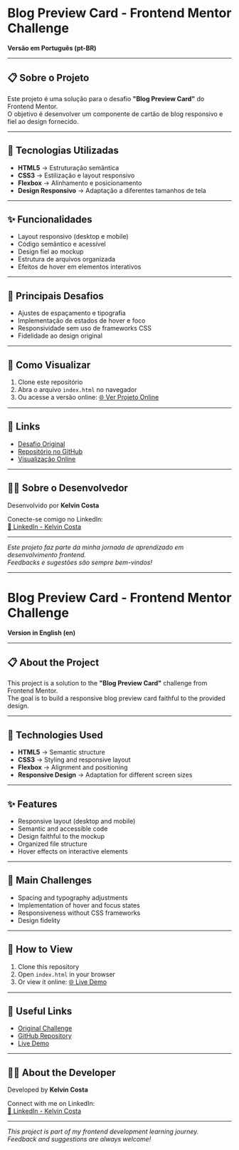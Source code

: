 # Blog Preview Card - Frontend Mentor Challenge  
**Versão em Português (pt-BR)**

---

## 📋 Sobre o Projeto
Este projeto é uma solução para o desafio **"Blog Preview Card"** do Frontend Mentor.  
O objetivo é desenvolver um componente de cartão de blog responsivo e fiel ao design fornecido.

---

## 🚀 Tecnologias Utilizadas
- **HTML5** → Estruturação semântica  
- **CSS3** → Estilização e layout responsivo  
- **Flexbox** → Alinhamento e posicionamento  
- **Design Responsivo** → Adaptação a diferentes tamanhos de tela  

---

## ✨ Funcionalidades
- Layout responsivo (desktop e mobile)  
- Código semântico e acessível  
- Design fiel ao mockup  
- Estrutura de arquivos organizada  
- Efeitos de hover em elementos interativos  

---

## 🎯 Principais Desafios
- Ajustes de espaçamento e tipografia  
- Implementação de estados de hover e foco  
- Responsividade sem uso de frameworks CSS  
- Fidelidade ao design original  

---

## 📱 Como Visualizar
1. Clone este repositório  
2. Abra o arquivo `index.html` no navegador  
3. Ou acesse a versão online: [🌐 Ver Projeto Online](https://k-ccosta.github.io/Blog-preview-card/)

---

## 🔗 Links
- [Desafio Original](https://www.frontendmentor.io/challenges/blog-preview-card-ckPaj01IcS)  
- [Repositório no GitHub](https://github.com/k-ccosta/Blog-preview-card)  
- [Visualização Online](https://k-ccosta.github.io/Blog-preview-card/)  

---

## 👨‍💻 Sobre o Desenvolvedor
Desenvolvido por **Kelvin Costa**  

Conecte-se comigo no LinkedIn:  
[🔗 LinkedIn - Kelvin Costa](https://www.linkedin.com/in/k-ccosta/)

---

*Este projeto faz parte da minha jornada de aprendizado em desenvolvimento frontend.  
Feedbacks e sugestões são sempre bem-vindos!*  

---

# Blog Preview Card - Frontend Mentor Challenge  
**Version in English (en)**

---

## 📋 About the Project
This project is a solution to the **"Blog Preview Card"** challenge from Frontend Mentor.  
The goal is to build a responsive blog preview card faithful to the provided design.

---

## 🚀 Technologies Used
- **HTML5** → Semantic structure  
- **CSS3** → Styling and responsive layout  
- **Flexbox** → Alignment and positioning  
- **Responsive Design** → Adaptation for different screen sizes  

---

## ✨ Features
- Responsive layout (desktop and mobile)  
- Semantic and accessible code  
- Design faithful to the mockup  
- Organized file structure  
- Hover effects on interactive elements  

---

## 🎯 Main Challenges
- Spacing and typography adjustments  
- Implementation of hover and focus states  
- Responsiveness without CSS frameworks  
- Design fidelity  

---

## 📱 How to View
1. Clone this repository  
2. Open `index.html` in your browser  
3. Or view it online: [🌐 Live Demo](https://k-ccosta.github.io/Blog-preview-card/)

---

## 🔗 Useful Links
- [Original Challenge](https://www.frontendmentor.io/challenges/blog-preview-card-ckPaj01IcS)  
- [GitHub Repository](https://github.com/k-ccosta/Blog-preview-card)  
- [Live Demo](https://k-ccosta.github.io/Blog-preview-card/)  

---

## 👨‍💻 About the Developer
Developed by **Kelvin Costa**  

Connect with me on LinkedIn:  
[🔗 LinkedIn - Kelvin Costa](https://www.linkedin.com/in/k-ccosta/)

---

*This project is part of my frontend development learning journey.  
Feedback and suggestions are always welcome!*  
